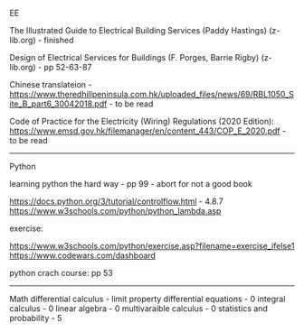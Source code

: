 EE

The Illustrated Guide to Electrical Building Services (Paddy Hastings) (z-lib.org) - finished

Design of Electrical Services for Buildings (F. Porges, Barrie Rigby) (z-lib.org) - pp 52-63-87

Chinese translateion - https://www.theredhillpeninsula.com.hk/uploaded_files/news/69/RBL1050_Site_B_part6_30042018.pdf - to be read

Code of Practice for the Electricity (Wiring) Regulations (2020 Edition): https://www.emsd.gov.hk/filemanager/en/content_443/COP_E_2020.pdf - to be read

---

Python

learning python the hard way - pp 99 - abort for not a good book

https://docs.python.org/3/tutorial/controlflow.html - 4.8.7
https://www.w3schools.com/python/python_lambda.asp

exercise:

https://www.w3schools.com/python/exercise.asp?filename=exercise_ifelse1
https://www.codewars.com/dashboard

python crach course: pp 53

---

Math
differential calculus - limit property
differential equations - 0
integral calculus - 0
linear algebra - 0
multivaraible calculus - 0
statistics and probability - 5